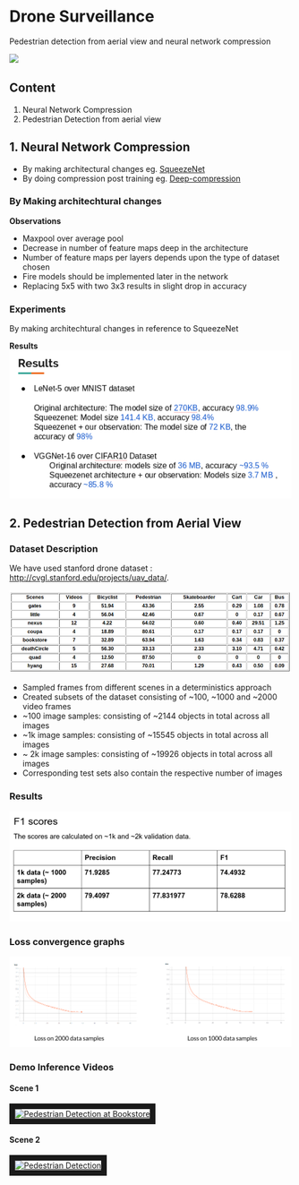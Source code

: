 # Drone Surveillance
Pedestrian detection from aerial view and neural network compression

![](img/output.gif)

## Content
1. Neural Network Compression
2. Pedestrian Detection from aerial view


## 1. Neural Network Compression

* By making architectural changes eg. [SqueezeNet](https://arxiv.org/abs/1602.07360)
* By doing compression post training eg. [Deep-compression](https://arxiv.org/abs/1510.00149)

### By Making architechtural changes
**Observations**
* Maxpool over average pool
* Decrease in number of feature maps deep in the architecture
* Number of feature maps per layers depends upon the type of dataset chosen
* Fire models should be implemented later in the network
* Replacing 5x5 with two 3x3 results in slight drop in accuracy


### Experiments
By making architechtural changes in reference to SqueezeNet

**Results**
![](img/nnc-results.png)




## 2. Pedestrian Detection from Aerial View
### Dataset Description
We have used stanford drone dataset : http://cvgl.stanford.edu/projects/uav_data/.

!["Dataset Description"](img/stats_dataset.png)

* Sampled frames from different scenes in a deterministics approach
* Created subsets of the dataset consisting of ~100, ~1000 and ~2000 video frames
* ~100 image samples: consisting of ~2144 objects in total across all images
* ~1k   image samples: consisting of ~15545 objects in total across all images
* ~ 2k  image samples:  consisting of  ~19926 objects in total across all images
* Corresponding test sets also contain the respective number of images


### Results

![](img/results.png)

### Loss convergence graphs

![](img/loss.png)


### Demo Inference Videos
#### Scene 1
<a href="http://www.youtube.com/watch?feature=player_embedded&v=6FDwEAQEn4Q
" target="_blank"><img src="http://img.youtube.com/vi/6FDwEAQEn4Q/0.jpg" 
alt="Pedestrian Detection at Bookstore" width="640" height="480" border="10" /></a>
#### Scene 2
<a href="http://www.youtube.com/watch?feature=player_embedded&v=LUi8Nesm2ro
" target="_blank"><img src="http://img.youtube.com/vi/LUi8Nesm2ro/0.jpg" 
alt="Pedestrian Detection" width="640" height="480" border="10" /></a>
